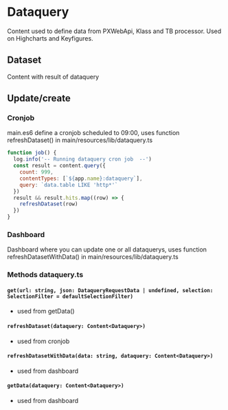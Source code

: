 # Dataquery
Content used to define data from PXWebApi, Klass and TB processor. Used on Highcharts and Keyfigures.


## Dataset
Content with result of dataquery

## Update/create

### Cronjob
main.es6 define a cronjob scheduled to 09:00, uses function refreshDataset() in main/resources/lib/dataquery.ts
```javascript
function job() {
  log.info('-- Running dataquery cron job  --')
  const result = content.query({
    count: 999,
    contentTypes: [`${app.name}:dataquery`],
    query: `data.table LIKE 'http*'`
  })
  result && result.hits.map((row) => {
    refreshDataset(row)
  })
}
```


### Dashboard
Dashboard where you can update one or all dataquerys, uses function refreshDatasetWithData() in main/resources/lib/dataquery.ts

### Methods dataquery.ts
#### `get(url: string, json: DataqueryRequestData | undefined, selection: SelectionFilter = defaultSelectionFilter)`  
- used from getData() 

#### `refreshDataset(dataquery: Content<Dataquery>)`
- used from cronjob 

#### `refreshDatasetWithData(data: string, dataquery: Content<Dataquery>)`
- used from dashboard 

#### `getData(dataquery: Content<Dataquery>)`
- used from dashboard 



